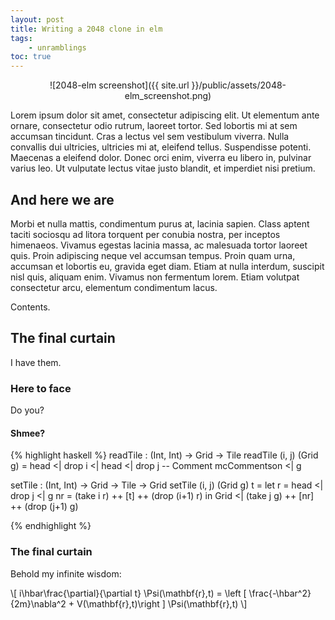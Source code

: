```yaml
---
layout: post
title: Writing a 2048 clone in elm
tags: 
    - unramblings
toc: true
---
```


<center>![2048-elm screenshot]({{ site.url }}/public/assets/2048-elm_screenshot.png)</center>

 Lorem ipsum dolor sit amet, consectetur adipiscing elit. Ut elementum ante ornare, consectetur odio rutrum, laoreet tortor. Sed lobortis mi at sem accumsan tincidunt. Cras a lectus vel sem vestibulum viverra. Nulla convallis dui ultricies, ultricies mi at, eleifend tellus. Suspendisse potenti. Maecenas a eleifend dolor. Donec orci enim, viverra eu libero in, pulvinar varius leo. Ut vulputate lectus vitae justo blandit, et imperdiet nisi pretium.

## And here we are

Morbi et nulla mattis, condimentum purus at, lacinia sapien. Class aptent taciti sociosqu ad litora torquent per conubia nostra, per inceptos himenaeos. Vivamus egestas lacinia massa, ac malesuada tortor laoreet quis. Proin adipiscing neque vel accumsan tempus. Proin quam urna, accumsan et lobortis eu, gravida eget diam. Etiam at nulla interdum, suscipit nisl quis, aliquam enim. Vivamus non fermentum lorem. Etiam volutpat consectetur arcu, elementum condimentum lacus.

Contents.

## The final curtain

I have them.

### Here to face

Do you?

#### Shmee?

{% highlight haskell %}
readTile : (Int, Int) -> Grid -> Tile
readTile (i, j) (Grid g) = head <| drop i 
                        <| head <| drop j -- Comment mcCommentson
                        <| g

setTile : (Int, Int) -> Grid -> Tile -> Grid
setTile (i, j) (Grid g) t = let 
        r = head <| drop j <| g
        nr = (take i r) ++ [t] ++ (drop (i+1) r)
    in Grid <| (take j g) ++ [nr] ++ (drop (j+1) g)

{% endhighlight %}


### The final curtain

Behold my infinite wisdom: 

\\[
i\hbar\frac{\partial}{\partial t} \Psi(\mathbf{r},t) = \left [ \frac{-\hbar^2}{2m}\nabla^2 + V(\mathbf{r},t)\right ] \Psi(\mathbf{r},t)
\\]
